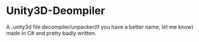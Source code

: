 Unity3D-Deompiler
=================

A .unity3d file decompiler/unpacker(If you have a better name, let me know) made in C# and pretty badly written.
